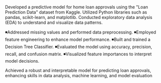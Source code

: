 Developed a predictive model for home loan approvals using the "Loan Prediction Data" dataset from Kaggle. Utilized Python libraries such as pandas, scikit-learn, and matplotlib. Conducted exploratory data analysis (EDA) to understand and visualize data patterns.

◾Addressed missing values and performed data preprocessing.
◾Employed feature engineering to enhance model performance.
◾Built and trained a Decision Tree Classifier.
◾Evaluated the model using accuracy, precision, recall, and confusion matrix.
◾Visualized feature importances to interpret model decisions.

Achieved a robust and interpretable model for predicting loan approvals, enhancing skills in data analysis, machine learning, and model evaluation
